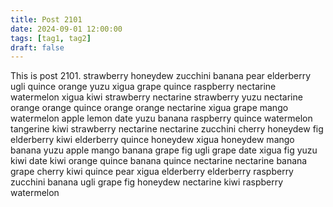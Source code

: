 ```yaml
---
title: Post 2101
date: 2024-09-01 12:00:00
tags: [tag1, tag2]
draft: false
---
```

This is post 2101.
strawberry
honeydew
zucchini
banana
pear
elderberry
ugli
quince
orange
yuzu
xigua
grape
quince
raspberry
nectarine
watermelon
xigua
kiwi
strawberry
nectarine
strawberry
yuzu
nectarine
orange
orange
quince
orange
orange
nectarine
xigua
grape
mango
watermelon
apple
lemon
date
yuzu
banana
raspberry
quince
watermelon
tangerine
kiwi
strawberry
nectarine
nectarine
zucchini
cherry
honeydew
fig
elderberry
kiwi
elderberry
quince
honeydew
xigua
honeydew
mango
banana
yuzu
apple
mango
banana
grape
fig
ugli
grape
date
xigua
fig
yuzu
kiwi
date
kiwi
orange
quince
banana
quince
nectarine
nectarine
banana
grape
cherry
kiwi
quince
pear
xigua
elderberry
elderberry
raspberry
zucchini
banana
ugli
grape
fig
honeydew
nectarine
kiwi
raspberry
watermelon
